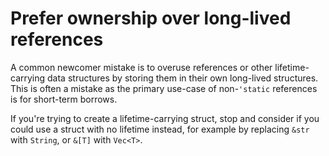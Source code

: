 # Prefer ownership over long-lived references

A common newcomer mistake is to overuse references or other lifetime-carrying
data structures by storing them in their own long-lived structures.  This is
often a mistake as the primary use-case of non-`'static` references is for
short-term borrows.

If you're trying to create a lifetime-carrying struct, stop and consider if
you could use a struct with no lifetime instead, for example by replacing
`&str` with `String`, or `&[T]` with `Vec<T>`.



